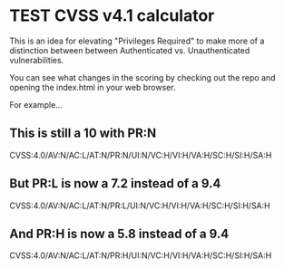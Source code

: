 # TEST CVSS v4.1 calculator

This is an idea for elevating "Privileges Required" to make more of a distinction between between Authenticated vs. Unauthenticated vulnerabilities.

You can see what changes in the scoring by checking out the repo and opening the index.html in your web browser.

For example...

## This is still a 10 with PR:N

CVSS:4.0/AV:N/AC:L/AT:N/PR:N/UI:N/VC:H/VI:H/VA:H/SC:H/SI:H/SA:H

## But PR:L is now a 7.2 instead of a 9.4

CVSS:4.0/AV:N/AC:L/AT:N/PR:L/UI:N/VC:H/VI:H/VA:H/SC:H/SI:H/SA:H

## And PR:H is now a 5.8 instead of a 9.4

CVSS:4.0/AV:N/AC:L/AT:N/PR:H/UI:N/VC:H/VI:H/VA:H/SC:H/SI:H/SA:H
